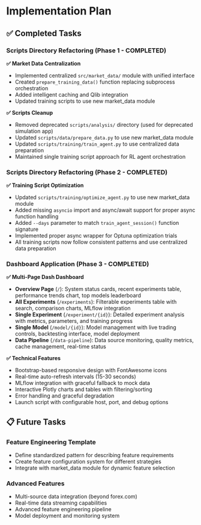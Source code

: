 # Implementation Plan

## ✅ Completed Tasks

### Scripts Directory Refactoring (Phase 1 - COMPLETED)

**✅ Market Data Centralization**

-   Implemented centralized `src/market_data/` module with unified interface
-   Created `prepare_training_data()` function replacing subprocess orchestration
-   Added intelligent caching and Qlib integration
-   Updated training scripts to use new market_data module

**✅ Scripts Cleanup**

-   Removed deprecated `scripts/analysis/` directory (used for deprecated simulation app)
-   Updated `scripts/data/prepare_data.py` to use new market_data module
-   Updated `scripts/training/train_agent.py` to use centralized data preparation
-   Maintained single training script approach for RL agent orchestration

### Scripts Directory Refactoring (Phase 2 - COMPLETED)

**✅ Training Script Optimization**

-   Updated `scripts/training/optimize_agent.py` to use new market_data module
-   Added missing `asyncio` import and async/await support for proper async function handling
-   Added `--days` parameter to match `train_agent_session()` function signature
-   Implemented proper async wrapper for Optuna optimization trials
-   All training scripts now follow consistent patterns and use centralized data preparation

### Dashboard Application (Phase 3 - COMPLETED)

**✅ Multi-Page Dash Dashboard**

-   **Overview Page** (`/`): System status cards, recent experiments table, performance trends chart, top models leaderboard
-   **All Experiments** (`/experiments`): Filterable experiments table with search, comparison charts, MLflow integration
-   **Single Experiment** (`/experiment/{id}`): Detailed experiment analysis with metrics, parameters, and training progress
-   **Single Model** (`/model/{id}`): Model management with live trading controls, backtesting interface, model deployment
-   **Data Pipeline** (`/data-pipeline`): Data source monitoring, quality metrics, cache management, real-time status

**✅ Technical Features**

-   Bootstrap-based responsive design with FontAwesome icons
-   Real-time auto-refresh intervals (15-30 seconds)
-   MLflow integration with graceful fallback to mock data
-   Interactive Plotly charts and tables with filtering/sorting
-   Error handling and graceful degradation
-   Launch script with configurable host, port, and debug options

## 📋 Future Tasks

### Feature Engineering Template

-   Define standardized pattern for describing feature requirements
-   Create feature configuration system for different strategies
-   Integrate with market_data module for dynamic feature selection

### Advanced Features

-   Multi-source data integration (beyond forex.com)
-   Real-time data streaming capabilities
-   Advanced feature engineering pipeline
-   Model deployment and monitoring system

